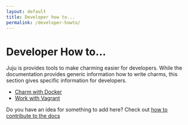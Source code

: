 ```yaml
---
layout: default
title: Developer how to...  
permalink: /developer-howto/
---
```


# Developer How to...

Juju is provides tools to make charming easier for developers.  While the
documentation provides generic information how to write charms, this section
gives specific information for developers.

- [Charm with Docker](howto-charm-with-docker.html)
- [Work with Vagrant](howto-vagrant-workflow.html)

Do you have an idea for something to add here? Check out [how to contribute to
the docs](contributing.html)